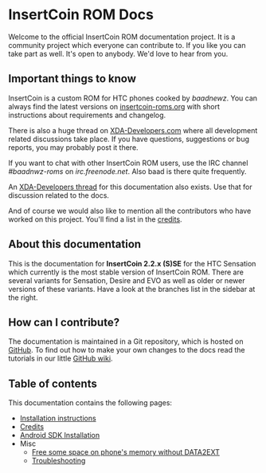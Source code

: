 # InsertCoin ROM Docs

Welcome to the official InsertCoin ROM documentation project. It is a community
project which everyone can contribute to. If you like you can take part as well.
It's open to anybody. We'd love to hear from you.

## Important things to know
InsertCoin is a custom ROM for HTC phones cooked by *baadnewz*. You can always find
the latest versions on [insertcoin-roms.org](http://insertcoin-roms.org/)
with short instructions about requirements and changelog.

There is also a huge thread on [XDA-Developers.com](http://forum.xda-developers.com/showthread.php?t=1198684)
where all development related discussions take place. If you have questions,
suggestions or bug reports, you may probably post it there.

If you want to chat with other InsertCoin ROM users, use the IRC channel *#baadnwz-roms*
on *irc.freenode.net*. Also baad is there quite frequently.

An [XDA-Developers thread](http://forum.xda-developers.com/showthread.php?p=17329560)
for this documentation also exists. Use that for discussion related to the docs.

And of course we would also like to mention all the contributors who have worked
on this project. You'll find a list in the [credits](/2.2SE/en-US/credits.html).

## About this documentation
This is the documentation for **InsertCoin 2.2.x (S)SE** for the HTC Sensation
which currently is the most stable version of InsertCoin ROM.
There are several variants for Sensation, Desire and EVO as well as older or newer
versions of these variants. Have a look at the branches list in the sidebar at the right.


## How can I contribute?
The documentation is maintained in a Git repository, which is hosted on [GitHub](http://www.github.com/).
To find out how to make your own changes to the docs read the tutorials in our little
[GitHub wiki](https://github.com/Manko10/InsertCoin-Docs/wiki).

## Table of contents
This documentation contains the following pages:

 * [Installation instructions](/2.2SE/en-US/installation/)
 * [Credits](/2.2SE/en-US/credits.html)
 * [Android SDK Installation](/2.2SE/en-US/AndroidSDK/)
 * Misc
    * [Free some space on phone's memory without DATA2EXT](/2.2SE/en-US/misc/free-space-without-data2ext.html)
    * [Troubleshooting](/2.2SE/en-US/misc/troubleshooting.html)